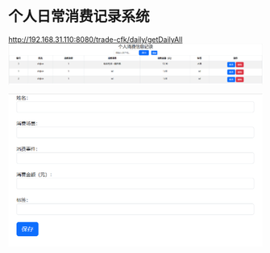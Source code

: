 # 个人日常消费记录系统

http://192.168.31.110:8080/trade-cfk/daily/getDailyAll
![列表](./src/main/resources/static/img/List.png)

![新增](./src/main/resources/static/img/add.png)

